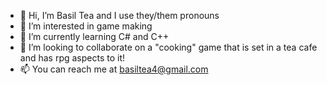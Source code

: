 - 👋 Hi, I’m Basil Tea and I use they/them pronouns
- 👀 I’m interested in game making
- 🌱 I’m currently learning C# and C++
- 💞️ I’m looking to collaborate on a "cooking" game that is set in a tea cafe and has rpg aspects to it!
- 📫 You can reach me at basiltea4@gmail.com
